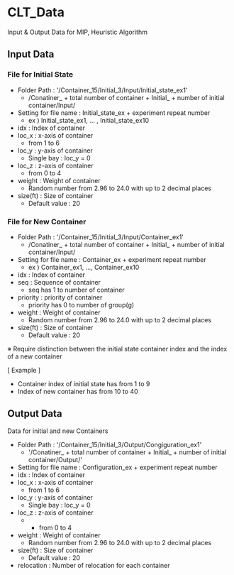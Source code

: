 # CLT_Data
Input &amp; Output Data for MIP, Heuristic Algorithm

## Input Data
### File for Initial State
- Folder Path : '/Container_15/Initial_3/Input/Initial_state_ex1'
    - /Conatiner_ + total number of container + Initial_ + number of initial container/Input/
- Setting for file name : Initial_state_ex + experiment repeat number
    - ex ) Initial_state_ex1, ... , Initial_state_ex10
- idx : Index of container
- loc_x : x-axis of container
    - from 1 to 6
- loc_y : y-axis of container
    - Single bay : loc_y = 0
- loc_z : z-axis of container
    - from 0 to 4
- weight : Weight of container
    - Random number from 2.96 to 24.0 with up to 2 decimal places
- size(ft) : Size of container
    - Default value : 20
    
### File for New Container
- Folder Path : '/Container_15/Initial_3/Input/Container_ex1'
    - /Conatiner_ + total number of container + Initial_ + number of initial container/Input/
- Setting for file name : Container_ex + experiment repeat number
    - ex ) Container_ex1, ..., Container_ex10
- idx : Index of container
- seq : Sequence of container
    - seq has 1 to number of container
- priority : priority of container
    - priority has 0 to number of group(g)
- weight : Weight of container
    - Random number from 2.96 to 24.0 with up to 2 decimal places
- size(ft) : Size of container
    - Default value : 20

※ Require distinction between the initial state container index and the index of a new container 

[ Example ]
- Container index of initial state has from 1 to 9
- Index of new container has from 10 to 40

## Output Data
Data for initial and new Containers
- Folder Path : '/Container_15/Initial_3/Output/Congiguration_ex1'
    - '/Conatiner_ + total number of container + Initial_ + number of initial container/Output/'
- Setting for file name : Configuration_ex + experiment repeat number
- idx : Index of container
- loc_x : x-axis of container
    - from 1 to 6
- loc_y : y-axis of container
    - Single bay : loc_y = 0
- loc_z : z-axis of container
    - - from 0 to 4
- weight : Weight of container
    - Random number from 2.96 to 24.0 with up to 2 decimal places
- size(ft) : Size of container
    - Default value : 20
- relocation : Number of relocation for each container
